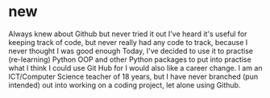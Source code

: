 # new
Always knew about Github but never tried it out
I've heard it's useful for keeping track of code, but never really had any code to track, because I never thought I was good enough
Today, I've decided to use it to practise (re-learning) Python OOP and other Python packages to put into practise what I think I could use Git Hub for
I would also like a career change. I am an ICT/Computer Science teacher of 18 years, but I have never branched (pun intended) out into working on a coding project, let alone using Github.
